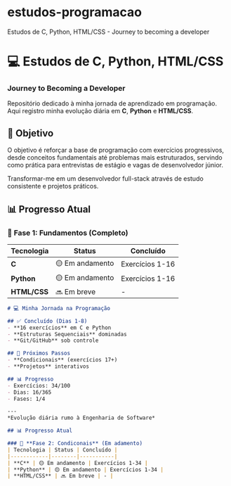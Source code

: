 # estudos-programacao
Estudos de C, Python, HTML/CSS  - Journey to becoming a developer

# 💻 Estudos de C, Python, HTML/CSS 
### Journey to Becoming a Developer

Repositório dedicado à minha jornada de aprendizado em programação. Aqui registro minha evolução diária em **C**, **Python** e **HTML/CSS**.

## 🎯 Objetivo
O objetivo é reforçar a base de programação com exercícios progressivos, desde conceitos fundamentais até problemas mais estruturados, servindo como prática para entrevistas de estágio e vagas de desenvolvedor júnior.

Transformar-me em um desenvolvedor full-stack através de estudo consistente e projetos práticos.

## 📊 Progresso Atual

### 🌱 **Fase 1: Fundamentos** (Completo)
| Tecnologia | Status | Concluído |
|------------|--------|-----------|
| **C** | 🟡 Em andamento | Exercícios 1-16 |
| **Python** | 🟡 Em andamento | Exercícios 1-16 |
| **HTML/CSS** | 🔜 Em breve | - |

```markdown
# 💻 Minha Jornada na Programação

## ✅ Concluído (Dias 1-8)
- **16 exercícios** em C e Python
- **Estruturas Sequenciais** dominadas
- **Git/GitHub** sob controle

## 🚀 Próximos Passos
- **Condicionais** (exercícios 17+)
- **Projetos** interativos

## 📊 Progresso
- Exercícios: 34/100
- Dias: 16/365
- Fases: 1/4

---
*Evolução diária rumo à Engenharia de Software*

## 📊 Progresso Atual

### 🌱 **Fase 2: Condiconais** (Em adamento)
| Tecnologia | Status | Concluído |
|------------|--------|-----------|
| **C** | 🟡 Em andamento | Exercícios 1-34 |
| **Python** | 🟡 Em andamento | Exercícios 1-34 |
| **HTML/CSS** | 🔜 Em breve | - |